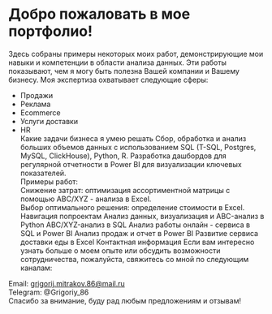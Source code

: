 # Добро пожаловать в мое портфолио!
Здесь собраны примеры некоторых моих работ, демонстрирующие мои навыки и компетенции в области анализа данных. Эти работы показывают, чем я могу быть полезна Вашей компании и Вашему бизнесу. Моя экспертиза охватывает следующие сферы:

- Продажи
- Реклама 
- Ecommerce 
- Услуги доставки
- HR  
Какие задачи бизнеса я умею решать
Сбор, обработка и анализ больших объемов данных с использованием SQL (T-SQL, Postgres, MySQL, ClickHouse), Python, R.
Разработка дашбордов для регулярной отчетности в Power BI для визуализации ключевых показателей.  
Примеры работ:  
Снижение затрат: оптимизация ассортиментной матрицы с помощью ABC/XYZ - анализа в Excel.  
Выбор оптимального решения: определение стоимости в Excel.
Навигация попроектам
Анализ данных, визуализация и ABC-анализ в Python
ABC/XYZ-анализ в SQL
Анализ работы онлайн - сервиса в SQL и Power BI
Анализ продаж и отчет в Power BI
Развитие сервиса доставки еды в Excel
Контактная информация
Если вам интересно узнать больше о моем опыте или обсудить возможности сотрудничества, пожалуйста, свяжитесь со мной по следующим каналам:

Email: grigorij.mitrakov.86@mail.ru  
Telegram: @Grigoriy_86  
Спасибо за внимание, буду рад любым предложениям и отзывам!
